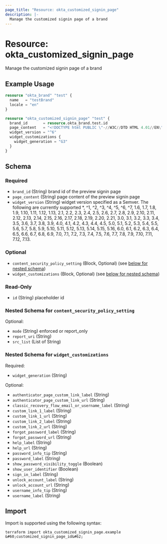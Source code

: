 ```yaml
---
page_title: "Resource: okta_customized_signin_page"
description: |-
  Manage the customized signin page of a brand
---
```


# Resource: okta_customized_signin_page

Manage the customized signin page of a brand

## Example Usage

```terraform
resource "okta_brand" "test" {
  name   = "testBrand"
  locale = "en"
}

resource "okta_customized_signin_page" "test" {
  brand_id       = resource.okta_brand.test.id
  page_content   = "<!DOCTYPE html PUBLIC \"-//W3C//DTD HTML 4.01//EN\" \"http://www.w3.org/TR/html4/strict.dtd\">\n<html>\n<head>\n    <meta http-equiv=\"Content-Type\" content=\"text/html; charset=UTF-8\">\n    <meta name=\"viewport\" content=\"width=device-width, initial-scale=1.0\" />\n    <meta name=\"robots\" content=\"noindex,nofollow\" />\n    <!-- Styles generated from theme -->\n    <link href=\"{{themedStylesUrl}}\" rel=\"stylesheet\" type=\"text/css\">\n    <!-- Favicon from theme -->\n    <link rel=\"shortcut icon\" href=\"{{faviconUrl}}\" type=\"image/x-icon\"/>\n\n    <title>{{pageTitle}}</title>\n    {{{SignInWidgetResources}}}\n\n    <style nonce=\"{{nonceValue}}\">\n        #login-bg-image-id {\n            background-image: {{bgImageUrl}}\n        }\n    </style>\n</head>\n<body>\n    <div id=\"login-bg-image-id\" class=\"login-bg-image tb--background\"></div>\n    <div id=\"okta-login-container\"></div>\n\n    <!--\n        \"OktaUtil\" defines a global OktaUtil object\n        that contains methods used to complete the Okta login flow.\n     -->\n    {{{OktaUtil}}}\n\n    <script type=\"text/javascript\" nonce=\"{{nonceValue}}\">\n        // \"config\" object contains default widget configuration\n        // with any custom overrides defined in your admin settings.\n        var config = OktaUtil.getSignInWidgetConfig();\n\n        // Render the Okta Sign-In Widget\n        var oktaSignIn = new OktaSignIn(config);\n        oktaSignIn.renderEl({ el: '#okta-login-container' },\n            OktaUtil.completeLogin,\n            function(error) {\n                // Logs errors that occur when configuring the widget.\n                // Remove or replace this with your own custom error handler.\n                console.log(error.message, error);\n            }\n        );\n    </script>\n</body>\n</html>\n"
  widget_version = "^6"
  widget_customizations {
    widget_generation = "G3"
  }
}
```

<!-- schema generated by tfplugindocs -->
## Schema

### Required

- `brand_id` (String) brand id of the preview signin page
- `page_content` (String) page content of the preview signin page
- `widget_version` (String) widget version specified as a Semver. The following are currently supported
			*, ^1, ^2, ^3, ^4, ^5, ^6, ^7, 1.6, 1.7, 1.8, 1.9, 1.10, 1.11, 1.12, 1.13, 2.1, 2.2, 2.3, 2.4, 
			2.5, 2.6, 2.7, 2.8, 2.9, 2.10, 2.11, 2.12, 2.13, 2.14, 2.15, 2.16, 2.17, 2.18, 2.19, 2.20, 2.21, 
			3.0, 3.1, 3.2, 3.3, 3.4, 3.5, 3.6, 3.7, 3.8, 3.9, 4.0, 4.1, 4.2, 4.3, 4.4, 4.5, 5.0, 5.1, 5.2, 5.3, 
			5.4, 5.5, 5.6, 5.7, 5.8, 5.9, 5.10, 5.11, 5.12, 5.13, 5.14, 5.15, 5.16, 6.0, 6.1, 6.2, 6.3, 6.4, 6.5, 
			6.6, 6.7, 6.8, 6.9, 7.0, 7.1, 7.2, 7.3, 7.4, 7.5, 7.6, 7.7, 7.8, 7.9, 7.10, 7.11, 7.12, 7.13.

### Optional

- `content_security_policy_setting` (Block, Optional) (see [below for nested schema](#nestedblock--content_security_policy_setting))
- `widget_customizations` (Block, Optional) (see [below for nested schema](#nestedblock--widget_customizations))

### Read-Only

- `id` (String) placeholder id

<a id="nestedblock--content_security_policy_setting"></a>
### Nested Schema for `content_security_policy_setting`

Optional:

- `mode` (String) enforced or report_only
- `report_uri` (String)
- `src_list` (List of String)


<a id="nestedblock--widget_customizations"></a>
### Nested Schema for `widget_customizations`

Required:

- `widget_generation` (String)

Optional:

- `authenticator_page_custom_link_label` (String)
- `authenticator_page_custom_link_url` (String)
- `classic_recovery_flow_email_or_username_label` (String)
- `custom_link_1_label` (String)
- `custom_link_1_url` (String)
- `custom_link_2_label` (String)
- `custom_link_2_url` (String)
- `forgot_password_label` (String)
- `forgot_password_url` (String)
- `help_label` (String)
- `help_url` (String)
- `password_info_tip` (String)
- `password_label` (String)
- `show_password_visibility_toggle` (Boolean)
- `show_user_identifier` (Boolean)
- `sign_in_label` (String)
- `unlock_account_label` (String)
- `unlock_account_url` (String)
- `username_info_tip` (String)
- `username_label` (String)

## Import

Import is supported using the following syntax:

```shell
terraform import okta_customized_signin_page.example &#60;customized_signin_page_id&#62;
```
